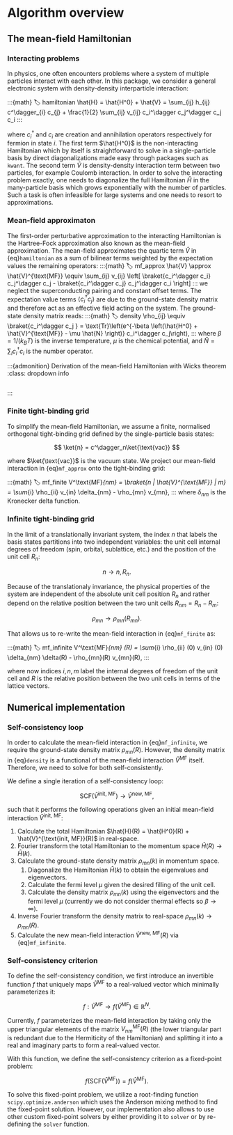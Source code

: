 # Algorithm overview

## The mean-field Hamiltonian

### Interacting problems

In physics, one often encounters problems where a system of multiple particles interact with each other.
In this package, we consider a general electronic system with density-density interparticle interaction:

:::{math}
:label: hamiltonian
\hat{H} = \hat{H^0} + \hat{V} = \sum_{ij} h_{ij} c^\dagger_{i} c_{j} + \frac{1}{2} \sum_{ij} v_{ij} c_i^\dagger c_j^\dagger c_j c_i
:::

where $c_i^\dagger$ and $c_i$ are creation and annihilation operators respectively for fermion in state $i$.
The first term $\hat{H^0}$ is the non-interacting Hamiltonian which by itself is straightforward to solve in a single-particle basis by direct diagonalizations made easy through packages such as `kwant`.
The second term $\hat{V}$ is density-density interaction term between two particles, for example Coulomb interaction.
In order to solve the interacting problem exactly, one needs to diagonalize the full Hamiltonian $\hat{H}$ in the many-particle basis which grows exponentially with the number of particles.
Such a task is often infeasible for large systems and one needs to resort to approximations.

### Mean-field approximaton

The first-order perturbative approximation to the interacting Hamiltonian is the Hartree-Fock approximation also known as the mean-field approximation.
The mean-field approximates the quartic term $\hat{V}$ in {eq}`hamiltonian` as a sum of bilinear terms weighted by the expectation values the remaining operators:
:::{math}
:label: mf_approx
\hat{V} \approx \hat{V}^{\text{MF}} \equiv \sum_{ij} v_{ij} \left[
\braket{c_i^\dagger c_i} c_j^\dagger c_j - \braket{c_i^\dagger c_j} c_j^\dagger c_i \right]
:::
we neglect the superconducting pairing and constant offset terms.
The expectation value terms  $\langle c_i^\dagger c_j \rangle$ are due to the ground-state density matrix and therefore act as an effective field acting on the system.
The ground-state density matrix reads:
:::{math}
:label: density
\rho_{ij} \equiv \braket{c_i^\dagger c_j } = \text{Tr}\left(e^{-\beta \left(\hat{H^0} + \hat{V}^{\text{MF}} - \mu \hat{N} \right)} c_i^\dagger c_j\right),
:::
where $\beta = 1/ (k_B T)$ is the inverse temperature, $\mu$ is the chemical potential, and $\hat{N} = \sum_i c_i^\dagger c_i$ is the number operator.

:::{admonition} Derivation of the mean-field Hamiltonian with Wicks theorem
:class: dropdown info
```{include} mf_details.md
```
:::

### Finite tight-binding grid

To simplify the mean-field Hamiltonian, we assume a finite, normalised orthogonal tight-binding grid defined by the single-particle basis states:

$$
\ket{n} = c^\dagger_n\ket{\text{vac}}
$$

where $\ket{\text{vac}}$ is the vacuum state.
We project our mean-field interaction in {eq}`mf_approx` onto the tight-binding grid:

:::{math}
:label: mf_finite
V^\text{MF}_{nm} = \braket{n | \hat{V}^{\text{MF}} | m} =  \sum_{i} \rho_{ii} v_{in} \delta_{nm} - \rho_{mn} v_{mn},
:::
where $\delta_{nm}$ is the Kronecker delta function.

### Infinite tight-binding grid

In the limit of a translationally invariant system, the index $n$ that labels the basis states partitions into two independent variables: the unit cell internal degrees of freedom (spin, orbital, sublattice, etc.) and the position of the unit cell $R_n$:

$$
n \to n, R_n.
$$

Because of the translationaly invariance, the physical properties of the system are independent of the absolute unit cell position $R_n$ and rather depend on the relative position between the two unit cells $R_{nm} = R_n - R_m$:

$$
\rho_{mn} \to \rho_{mn}(R_{mn}).
$$

That allows us to re-write the mean-field interaction in {eq}`mf_finite` as:

:::{math}
:label: mf_infinite
V^\text{MF}_{nm} (R) =  \sum_{i} \rho_{ii} (0) v_{in} (0) \delta_{nm} \delta(R) - \rho_{mn}(R) v_{mn}(R),
:::

where now indices $i, n, m$ label the internal degrees of freedom of the unit cell and $R$ is the relative position between the two unit cells in terms of the lattice vectors.

## Numerical implementation

### Self-consistency loop

In order to calculate the mean-field interaction in {eq}`mf_infinite`, we require the ground-state density matrix $\rho_{mn}(R)$.
However, the density matrix in {eq}`density` is a functional of the mean-field interaction $\hat{V}^{\text{MF}}$ itself.
Therefore, we need to solve for both self-consistently.

We define a single iteration of a self-consistency loop:

$$
\text{SCF}(\hat{V}^{\text{init, MF}}) \to \hat{V}^{\text{new, MF}},
$$

such that it performs the following operations given an initial mean-field interaction $\hat{V}^{\text{init, MF}}$:

1. Calculate the total Hamiltonian $\hat{H}(R) = \hat{H^0}(R) + \hat{V}^{\text{init, MF}}(R)$ in real-space.
2. Fourier transform the total Hamiltonian to the momentum space $\hat{H}(R) \to \hat{H}(k)$.
3. Calculate the ground-state density matrix $\rho_{mn}(k)$ in momentum space.
    1. Diagonalize the Hamiltonian $\hat{H}(k)$ to obtain the eigenvalues and eigenvectors.
    2. Calculate the fermi level $\mu$ given the desired filling of the unit cell.
    3. Calculate the density matrix $\rho_{mn}(k)$ using the eigenvectors and the fermi level $\mu$ (currently we do not consider thermal effects so $\beta \to \infty$).
4. Inverse Fourier transform the density matrix to real-space $\rho_{mn}(k) \to \rho_{mn}(R)$.
5. Calculate the new mean-field interaction $\hat{V}^{\text{new, MF}}(R)$ via {eq}`mf_infinite`.

### Self-consistency criterion

To define the self-consistency condition, we first introduce an invertible function $f$ that uniquely maps $\hat{V}^{\text{MF}}$ to a real-valued vector which minimally parameterizes it:

$$
f : \hat{V}^{\text{MF}} \to f(\hat{V}^{\text{MF}}) \in \mathbb{R}^N.
$$

Currently, $f$ parameterizes the mean-field interaction by taking only the upper triangular elements of the matrix $V^\text{MF}_{nm}(R)$ (the lower triangular part is redundant due to the Hermiticity of the Hamiltonian) and splitting it into a real and imaginary parts to form a real-valued vector.

With this function, we define the self-consistency criterion as a fixed-point problem:

$$
f(\text{SCF}(\hat{V}^{\text{MF}})) = f(\hat{V}^{\text{MF}}).
$$

To solve this fixed-point problem, we utilize a root-finding function `scipy.optimize.anderson` which uses the Anderson mixing method to find the fixed-point solution.
However, our implementation also allows to use other custom fixed-point solvers by either providing it to `solver` or by re-defining the `solver` function.
